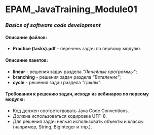 # EPAM_JavaTraining_Module01
### _Basics of software code development_

#### Описание файлов:
- **Practice (tasks).pdf** - перечень задач по первому модулю.

#### Описание пакетов:
- **linear** - решения задач раздела _"Линейные программы"_;
- **branching** - решения задач раздела _"Ветвление"_;
- **cycle** - решения задач раздела _"Циклы"_.

#### Требования к решению задач, исходя из вебинаров по первому модулю:
- Код должен соответствовать Java Code Conventions.
- Должна использоваться кодировка UTF-8.
- Для решения задач нельзя использовать объекты и классы (например, String, BigInteger и тпр.).

